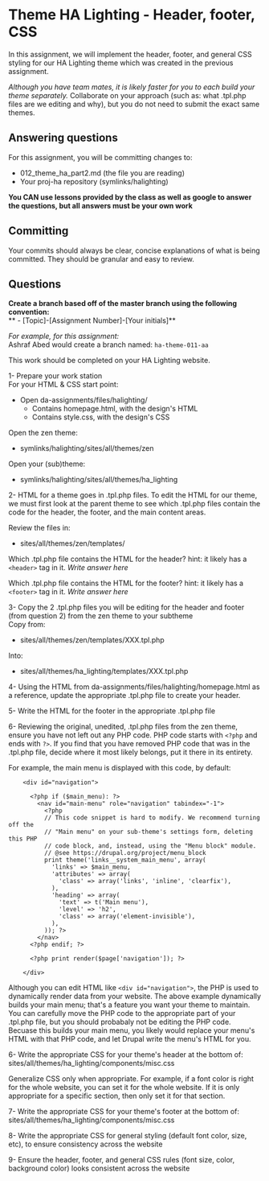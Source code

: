 # Theme HA Lighting - Header, footer, CSS  
In this assignment, we will implement the header, footer, and general CSS styling for our HA Lighting theme which was created in the previous assignment.  

*Although you have team mates, it is likely faster for you to each build your theme separately.* Collaborate on your approach (such as: what .tpl.php files are we editing and why), but you do not need to submit the exact same themes.  

## Answering questions  
For this assignment, you will be committing changes to:  
- 012_theme_ha_part2.md (the file you are reading)  
- Your proj-ha repository (symlinks/halighting)  

**You CAN use lessons provided by the class as well as google to answer the questions, but all answers must be your own work**    

## Committing  
Your commits should always be clear, concise explanations of what is being committed. They should be granular and easy to review.  

## Questions  
**Create a branch based off of the master branch using the following convention:**    
** - [Topic]-[Assignment Number]-[Your initials]**    

*For example, for this assignment:*    
Ashraf Abed would create a branch named: ```ha-theme-011-aa```  

This work should be completed on your HA Lighting website.  

1- Prepare your work station  
For your HTML & CSS start point:  
- Open da-assignments/files/halighting/   
  - Contains homepage.html, with the design's HTML  
  - Contains style.css, with the design's CSS  

Open the zen theme:  
- symlinks/halighting/sites/all/themes/zen  

Open your (sub)theme:  
- symlinks/halighting/sites/all/themes/ha_lighting  

2- HTML for a theme goes in .tpl.php files. To edit the HTML for our theme, we must first look at the parent theme to see which .tpl.php files contain the code for the header, the footer, and the main content areas.  

Review the files in:  
  - sites/all/themes/zen/templates/  

Which .tpl.php file contains the HTML for the header? hint: it likely has a ```<header>``` tag in it. *Write answer here*  

Which .tpl.php file contains the HTML for the footer? hint: it likely has a ```<footer>``` tag in it. *Write answer here*  

3- Copy the 2 .tpl.php files you will be editing for the header and footer (from question 2) from the zen theme to your subtheme  
Copy from:  
  - sites/all/themes/zen/templates/XXX.tpl.php  

Into:  
  - sites/all/themes/ha_lighting/templates/XXX.tpl.php  

4- Using the HTML from da-assignments/files/halighting/homepage.html as a reference, update the appropriate .tpl.php file to create your header.  

5- Write the HTML for the footer in the appropriate .tpl.php file  

6- Reviewing the original, unedited, .tpl.php files from the zen theme, ensure you have not left out any PHP code. PHP code starts with ```<?php``` and ends with ```?>```. If you find that you have removed PHP code that was in the .tpl.php file, decide where it most likely belongs, put it there in its entirety.   

For example, the main menu is displayed with this code, by default:  
```  
    <div id="navigation">  

      <?php if ($main_menu): ?>  
        <nav id="main-menu" role="navigation" tabindex="-1">  
          <?php  
          // This code snippet is hard to modify. We recommend turning off the  
          // "Main menu" on your sub-theme's settings form, deleting this PHP  
          // code block, and, instead, using the "Menu block" module.  
          // @see https://drupal.org/project/menu_block  
          print theme('links__system_main_menu', array(  
            'links' => $main_menu,  
            'attributes' => array(  
              'class' => array('links', 'inline', 'clearfix'),  
            ),  
            'heading' => array(  
              'text' => t('Main menu'),  
              'level' => 'h2',  
              'class' => array('element-invisible'),  
            ),  
          )); ?>  
        </nav>  
      <?php endif; ?>  

      <?php print render($page['navigation']); ?>  

    </div>  
```  

Although you can edit HTML like ```<div id="navigation">```, the PHP is used to dynamically render data from your website. The above example dynamically builds your main menu; that's a feature you want your theme to maintain. You can carefully move the PHP code to the appropriate part of your .tpl.php file, but you should probabaly not be editing the PHP code. Becuase this builds your main menu, you likely would replace your menu's HTML with that PHP code, and let Drupal write the menu's HTML for you.  

6- Write the appropriate CSS for your theme's header at the bottom of:  
sites/all/themes/ha_lighting/components/misc.css  

Generalize CSS only when appropriate. For example, if a font color is right for the whole website, you can set it for the whole website. If it is only appropriate for a specific section, then only set it for that section.  

7- Write the appropriate CSS for your theme's footer at the bottom of:  
sites/all/themes/ha_lighting/components/misc.css  

8- Write the appropriate CSS for general styling (default font color, size, etc), to ensure consistency across the website  

9- Ensure the header, footer, and general CSS rules (font size, color, background color) looks consistent across the website  

